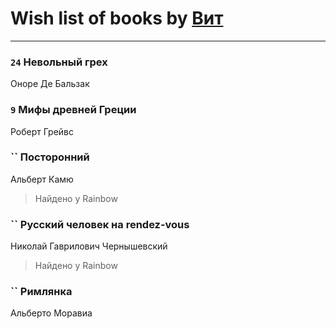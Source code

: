 # Wish list of books by [Вит](http://vk.com/id300273923)
---

### `24` Невольный грех
Оноре Де Бальзак

### `9` Мифы древней Греции
Роберт Грейвс

### `` Посторонний
Альберт Камю
> Найдено у Rainbow

### `` Русский человек на rendez-vous
Николай Гаврилович Чернышевский
> Найдено у Rainbow

### `` Римлянка
Альберто Моравиа


